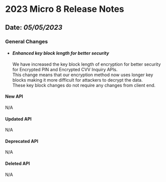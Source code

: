 # 2023 Micro 8 Release Notes

## Date: *05/05/2023*

### General Changes

 - #### *Enhanced key block length for better security*
 
    We have increased the key block length of encryption for better security for Encrypted PIN and Encrypted CVV Inquiry APIs. </br>
    This change means that our encryption method now uses longer key blocks making it more difficult for attackers to decrypt the data. </br>
    These key block changes do not require any changes from client end.


#### New API

N/A

#### Updated API

N/A

#### Deprecated API

N/A

#### Deleted API

N/A